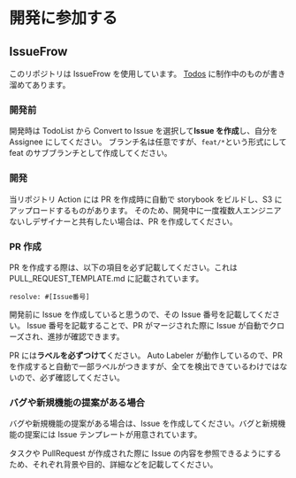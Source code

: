 # 開発に参加する

## IssueFrow

このリポジトリは IssueFrow を使用しています。
[Todos](https://github.com/Wizleap-Inc/wiz-ui/issues/2)
に制作中のものが書き溜めてあります。

### 開発前

開発時は TodoList から Convert to Issue を選択して**Issue を作成**し、自分を Assignee にしてください。
ブランチ名は任意ですが、`feat/*`という形式にして feat のサブブランチとして作成してください。

### 開発

当リポジトリ Action には PR を作成時に自動で storybook をビルドし、S3 にアップロードするものがあります。
そのため、開発中に一度複数人エンジニアないしデザイナーと共有したい場合は、PR を作成してください。

### PR 作成

PR を作成する際は、以下の項目を必ず記載してください。これは PULL_REQUEST_TEMPLATE.md に記載されています。

```text
resolve: #[Issue番号]
```

開発前に Issue を作成していると思うので、その Issue 番号を記載してください。
Issue 番号を記載することで、PR がマージされた際に Issue が自動でクローズされ、進捗が確認できます。

PR には**ラベルを必ずつけて**ください。
Auto Labeler が動作しているので、PR を作成すると自動で一部ラベルがつきますが、全てを検出できているわけではないので、必ず確認してください。

### バグや新規機能の提案がある場合

バグや新規機能の提案がある場合は、Issue を作成してください。バグと新規機能の提案には Issue テンプレートが用意されています。

タスクや PullRequest が作成された際に Issue の内容を参照できるようにするため、それぞれ背景や目的、詳細などを記載してください。
